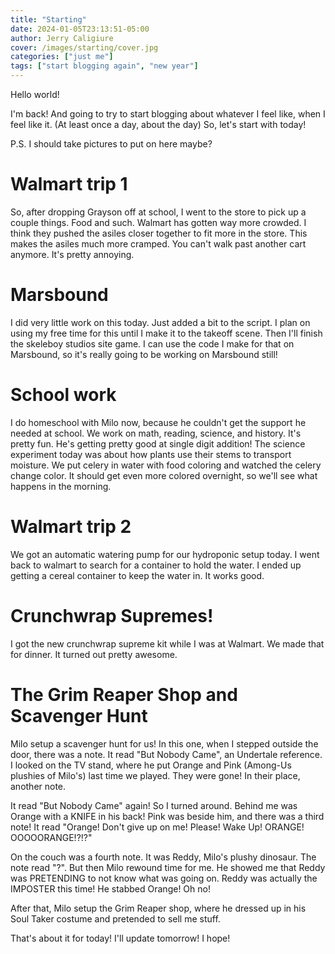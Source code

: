 ```yaml
---
title: "Starting"
date: 2024-01-05T23:13:51-05:00
author: Jerry Caligiure
cover: /images/starting/cover.jpg
categories: ["just me"]
tags: ["start blogging again", "new year"]
---
```


Hello world!

I'm back! And going to try to start blogging about whatever I feel like, when I feel like it. (At least once a day, about the day)
So, let's start with today!

P.S. I should take pictures to put on here maybe?

# Walmart trip 1

So, after dropping Grayson off at school, I went to the store to pick up a couple things. Food and such.
Walmart has gotten way more crowded. I think they pushed the asiles closer together to fit more in the store.
This makes the asiles much more cramped. You can't walk past another cart anymore. It's pretty annoying.

# Marsbound

I did very little work on this today. Just added a bit to the script. I plan on using my free time for this
until I make it to the takeoff scene. Then I'll finish the skeleboy studios site game. I can use the code
I make for that on Marsbound, so it's really going to be working on Marsbound still! 

# School work

I do homeschool with Milo now, because he couldn't get the support he needed at school. We work on math,
reading, science, and history. It's pretty fun. He's getting pretty good at single digit addition! The
science experiment today was about how plants use their stems to transport moisture. We put celery in 
water with food coloring and watched the celery change color. It should get even more colored overnight,
so we'll see what happens in the morning.

# Walmart trip 2

We got an automatic watering pump for our hydroponic setup today. I went back to walmart to search for a
container to hold the water. I ended up getting a cereal container to keep the water in. It works good.

# Crunchwrap Supremes!

I got the new crunchwrap supreme kit while I was at Walmart. We made that for dinner. It turned out pretty
awesome.

# The Grim Reaper Shop and Scavenger Hunt

Milo setup a scavenger hunt for us! In this one, when I stepped outside the door, there was a note. It read
"But Nobody Came", an Undertale reference. I looked on the TV stand, where he put Orange and Pink (Among-Us
plushies of Milo's) last time we played. They were gone! In their place, another note.

It read "But Nobody Came" again! So I turned around. Behind me was Orange with a KNIFE in his back! Pink
was beside him, and there was a third note! It read "Orange! Don't give up on me! Please! Wake Up! 
ORANGE! OOOOORANGE!?!?" 

On the couch was a fourth note. It was Reddy, Milo's plushy dinosaur. The note read "?". But then Milo rewound time
for me. He showed me that Reddy was PRETENDING to not know what was going on. Reddy was actually the IMPOSTER
this time! He stabbed Orange! Oh no!

After that, Milo setup the Grim Reaper shop, where he dressed up in his Soul Taker costume and pretended to sell
me stuff.

That's about it for today! I'll update tomorrow! I hope!

